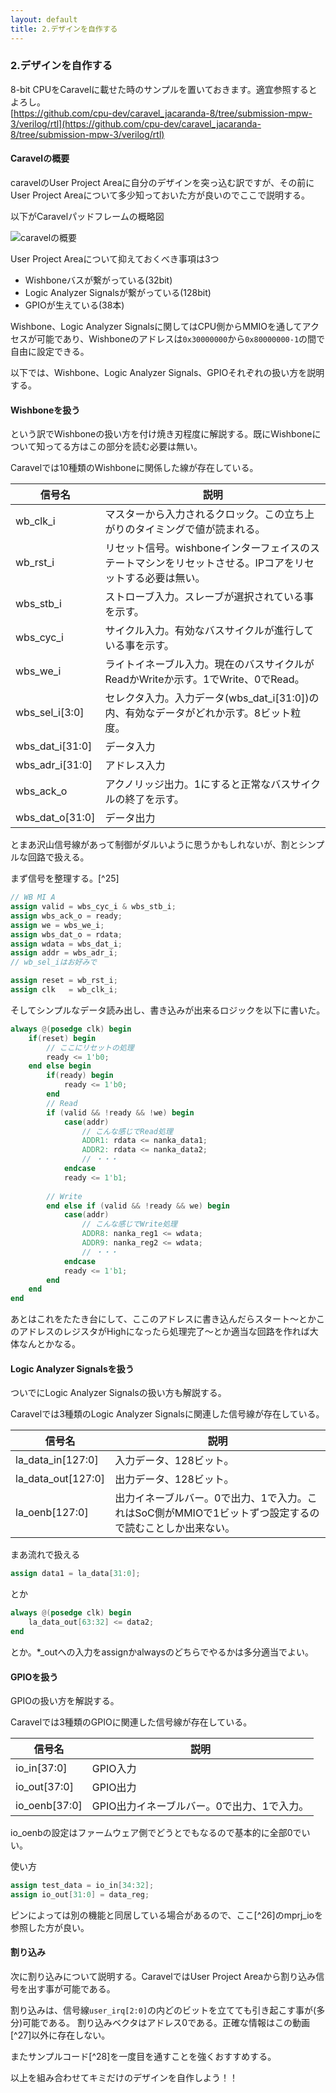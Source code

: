 ```yaml
---
layout: default
title: 2.デザインを自作する
---
```

### 2.デザインを自作する

8-bit CPUをCaravelに載せた時のサンプルを置いておきます。適宜参照するとよろし。<br>
[https://github.com/cpu-dev/caravel_jacaranda-8/tree/submission-mpw-3/verilog/rtl](https://github.com/cpu-dev/caravel_jacaranda-8/tree/submission-mpw-3/verilog/rtl)

#### Caravelの概要
caravelのUser Project Areaに自分のデザインを突っ込む訳ですが、その前にUser Project Areaについて多少知っておいた方が良いのでここで説明する。

以下がCaravelパッドフレームの概略図

![caravelの概要](https://i.imgur.com/CQLoSjf.png)

User Project Areaについて抑えておくべき事項は3つ
* Wishboneバスが繋がっている(32bit)
* Logic Analyzer Signalsが繋がっている(128bit)
* GPIOが生えている(38本)

Wishbone、Logic Analyzer Signalsに関してはCPU側からMMIOを通してアクセスが可能であり、Wishboneのアドレスは`0x30000000`から`0x80000000-1`の間で自由に設定できる。

以下では、Wishbone、Logic Analyzer Signals、GPIOそれぞれの扱い方を説明する。

#### Wishboneを扱う
という訳でWishboneの扱い方を付け焼き刃程度に解説する。既にWishboneについて知ってる方はこの部分を読む必要は無い。

Caravelでは10種類のWishboneに関係した線が存在している。



| 信号名   | 説明 |
| ----- | --- |
|wb_clk_i| マスターから入力されるクロック。この立ち上がりのタイミングで値が読まれる。                               |
|wb_rst_i| リセット信号。wishboneインターフェイスのステートマシンをリセットさせる。IPコアをリセットする必要は無い。 |
|wbs_stb_i| ストローブ入力。スレーブが選択されている事を示す。 |
|wbs_cyc_i| サイクル入力。有効なバスサイクルが進行している事を示す。|
|wbs_we_i| ライトイネーブル入力。現在のバスサイクルがReadかWriteか示す。1でWrite、0でRead。|
|wbs_sel_i[3:0]| セレクタ入力。入力データ(wbs_dat_i[31:0])の内、有効なデータがどれか示す。8ビット粒度。|
|wbs_dat_i[31:0]|データ入力|
|wbs_adr_i[31:0]|アドレス入力 |
|wbs_ack_o|アクノリッジ出力。1にすると正常なバスサイクルの終了を示す。|
|wbs_dat_o[31:0]|データ出力|

とまあ沢山信号線があって制御がダルいように思うかもしれないが、割とシンプルな回路で扱える。

まず信号を整理する。[^25] 
```verilog
// WB MI A
assign valid = wbs_cyc_i & wbs_stb_i; 
assign wbs_ack_o = ready;
assign we = wbs_we_i;
assign wbs_dat_o = rdata;
assign wdata = wbs_dat_i;
assign addr = wbs_adr_i;
// wb_sel_iはお好みで

assign reset = wb_rst_i;
assign clk   = wb_clk_i;
```

そしてシンプルなデータ読み出し、書き込みが出来るロジックを以下に書いた。
```verilog
always @(posedge clk) begin
    if(reset) begin
        // ここにリセットの処理
        ready <= 1'b0;
    end else begin
        if(ready) begin
            ready <= 1'b0;
        end
        // Read
        if (valid && !ready && !we) begin
            case(addr)
                // こんな感じでRead処理
                ADDR1: rdata <= nanka_data1;
                ADDR2: rdata <= nanka_data2;
                // ・・・
            endcase
            ready <= 1'b1;
            
        // Write
        end else if (valid && !ready && we) begin
            case(addr)
                // こんな感じでWrite処理
                ADDR8: nanka_reg1 <= wdata;
                ADDR9: nanka_reg2 <= wdata;
                // ・・・
            endcase
            ready <= 1'b1;
        end
    end
end
```
あとはこれをたたき台にして、ここのアドレスに書き込んだらスタート〜とかこのアドレスのレジスタがHighになったら処理完了〜とか適当な回路を作れば大体なんとかなる。

#### Logic Analyzer Signalsを扱う
ついでにLogic Analyzer Signalsの扱い方も解説する。

Caravelでは3種類のLogic Analyzer Signalsに関連した信号線が存在している。

| 信号名 | 説明 |
| ------ | ---- |
| la_data_in[127:0] | 入力データ、128ビット。 |
| la_data_out[127:0] |出力データ、128ビット。 |
| la_oenb[127:0]|出力イネーブルバー。0で出力、1で入力。これはSoC側がMMIOで1ビットずつ設定するので読むことしか出来ない。  |

まあ流れで扱える
```verilog
assign data1 = la_data[31:0];
```
とか
```verilog
always @(posedge clk) begin
    la_data_out[63:32] <= data2;
end
```
とか。*_outへの入力をassignかalwaysのどちらでやるかは多分適当でよい。

#### GPIOを扱う
GPIOの扱い方を解説する。

Caravelでは3種類のGPIOに関連した信号線が存在している。

| 信号名 | 説明 |
| ------ | ---- |
| io_in[37:0] | GPIO入力 |
| io_out[37:0]|GPIO出力 |
| io_oenb[37:0] |GPIO出力イネーブルバー。0で出力、1で入力。 |


io_oenbの設定はファームウェア側でどうとでもなるので基本的に全部0でいい。

使い方
```verilog
assign test_data = io_in[34:32];
assign io_out[31:0] = data_reg;
```

ピンによっては別の機能と同居している場合があるので、ここ[^26]のmprj_ioを参照した方が良い。

#### **割り込み**
次に割り込みについて説明する。CaravelではUser Project Areaから割り込み信号を出す事が可能である。

割り込みは、信号線`user_irq[2:0]`の内どのビットを立てても引き起こす事が(多分)可能である。 割り込みベクタはアドレス0である。正確な情報はこの動画[^27]以外に存在しない。

またサンプルコード[^28]を一度目を通すことを強くおすすめする。

以上を組み合わせてキミだけのデザインを自作しよう！！
